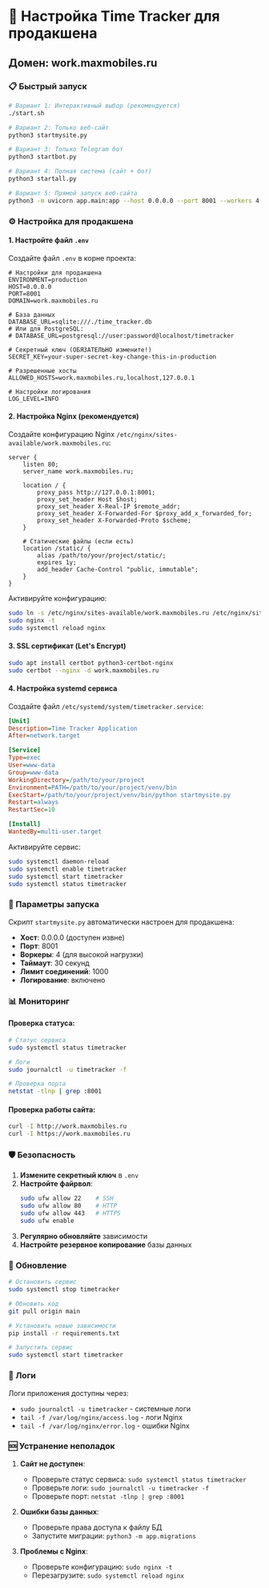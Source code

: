 # 🚀 Настройка Time Tracker для продакшена

## Домен: work.maxmobiles.ru

### 📋 Быстрый запуск

```bash
# Вариант 1: Интерактивный выбор (рекомендуется)
./start.sh

# Вариант 2: Только веб-сайт
python3 startmysite.py

# Вариант 3: Только Telegram бот
python3 startbot.py

# Вариант 4: Полная система (сайт + бот)
python3 startall.py

# Вариант 5: Прямой запуск веб-сайта
python3 -m uvicorn app.main:app --host 0.0.0.0 --port 8001 --workers 4
```

### ⚙️ Настройка для продакшена

#### 1. Настройте файл `.env`

Создайте файл `.env` в корне проекта:

```env
# Настройки для продакшена
ENVIRONMENT=production
HOST=0.0.0.0
PORT=8001
DOMAIN=work.maxmobiles.ru

# База данных
DATABASE_URL=sqlite:///./time_tracker.db
# Или для PostgreSQL:
# DATABASE_URL=postgresql://user:password@localhost/timetracker

# Секретный ключ (ОБЯЗАТЕЛЬНО измените!)
SECRET_KEY=your-super-secret-key-change-this-in-production

# Разрешенные хосты
ALLOWED_HOSTS=work.maxmobiles.ru,localhost,127.0.0.1

# Настройки логирования
LOG_LEVEL=INFO
```

#### 2. Настройка Nginx (рекомендуется)

Создайте конфигурацию Nginx `/etc/nginx/sites-available/work.maxmobiles.ru`:

```nginx
server {
    listen 80;
    server_name work.maxmobiles.ru;

    location / {
        proxy_pass http://127.0.0.1:8001;
        proxy_set_header Host $host;
        proxy_set_header X-Real-IP $remote_addr;
        proxy_set_header X-Forwarded-For $proxy_add_x_forwarded_for;
        proxy_set_header X-Forwarded-Proto $scheme;
    }

    # Статические файлы (если есть)
    location /static/ {
        alias /path/to/your/project/static/;
        expires 1y;
        add_header Cache-Control "public, immutable";
    }
}
```

Активируйте конфигурацию:
```bash
sudo ln -s /etc/nginx/sites-available/work.maxmobiles.ru /etc/nginx/sites-enabled/
sudo nginx -t
sudo systemctl reload nginx
```

#### 3. SSL сертификат (Let's Encrypt)

```bash
sudo apt install certbot python3-certbot-nginx
sudo certbot --nginx -d work.maxmobiles.ru
```

#### 4. Настройка systemd сервиса

Создайте файл `/etc/systemd/system/timetracker.service`:

```ini
[Unit]
Description=Time Tracker Application
After=network.target

[Service]
Type=exec
User=www-data
Group=www-data
WorkingDirectory=/path/to/your/project
Environment=PATH=/path/to/your/project/venv/bin
ExecStart=/path/to/your/project/venv/bin/python startmysite.py
Restart=always
RestartSec=10

[Install]
WantedBy=multi-user.target
```

Активируйте сервис:
```bash
sudo systemctl daemon-reload
sudo systemctl enable timetracker
sudo systemctl start timetracker
sudo systemctl status timetracker
```

### 🔧 Параметры запуска

Скрипт `startmysite.py` автоматически настроен для продакшена:

- **Хост**: 0.0.0.0 (доступен извне)
- **Порт**: 8001
- **Воркеры**: 4 (для высокой нагрузки)
- **Таймаут**: 30 секунд
- **Лимит соединений**: 1000
- **Логирование**: включено

### 📊 Мониторинг

#### Проверка статуса:
```bash
# Статус сервиса
sudo systemctl status timetracker

# Логи
sudo journalctl -u timetracker -f

# Проверка порта
netstat -tlnp | grep :8001
```

#### Проверка работы сайта:
```bash
curl -I http://work.maxmobiles.ru
curl -I https://work.maxmobiles.ru
```

### 🛡️ Безопасность

1. **Измените секретный ключ** в `.env`
2. **Настройте файрвол**:
   ```bash
   sudo ufw allow 22    # SSH
   sudo ufw allow 80    # HTTP
   sudo ufw allow 443   # HTTPS
   sudo ufw enable
   ```
3. **Регулярно обновляйте** зависимости
4. **Настройте резервное копирование** базы данных

### 🔄 Обновление

```bash
# Остановить сервис
sudo systemctl stop timetracker

# Обновить код
git pull origin main

# Установить новые зависимости
pip install -r requirements.txt

# Запустить сервис
sudo systemctl start timetracker
```

### 📝 Логи

Логи приложения доступны через:
- `sudo journalctl -u timetracker` - системные логи
- `tail -f /var/log/nginx/access.log` - логи Nginx
- `tail -f /var/log/nginx/error.log` - ошибки Nginx

### 🆘 Устранение неполадок

1. **Сайт не доступен**:
   - Проверьте статус сервиса: `sudo systemctl status timetracker`
   - Проверьте логи: `sudo journalctl -u timetracker -f`
   - Проверьте порт: `netstat -tlnp | grep :8001`

2. **Ошибки базы данных**:
   - Проверьте права доступа к файлу БД
   - Запустите миграции: `python3 -m app.migrations`

3. **Проблемы с Nginx**:
   - Проверьте конфигурацию: `sudo nginx -t`
   - Перезагрузите: `sudo systemctl reload nginx`
